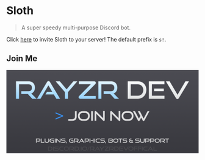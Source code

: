 # Sloth

> A super speedy multi-purpose Discord bot.

Click [here](https://discordapp.com/oauth2/authorize?client_id=467798428928442369&permissions=8&scope=bot) to invite Sloth to your server! The default prefix is `s!`.

## Join Me

[![Discord Badge](https://github.com/Rayzr522/ProjectResources/raw/master/RayzrDev/badge-small.png)](https://discord.io/rayzrdevofficial)
